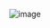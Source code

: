 ![image](https://user-images.githubusercontent.com/108928206/194869813-852b869d-f840-4346-b609-32a192e7fdea.png)
